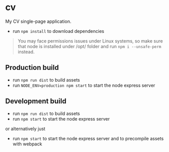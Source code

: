 # cv
My CV single-page application.

- run `npm install` to download dependencies
> You may face permissions issues under Linux systems, so make sure that node is installed under /opt/ folder and run `npm i --unsafe-perm` instead.

## Production build
- run `npm run dist` to build assets
- run `NODE_ENV=production npm start` to start the node express server

## Development build
- run `npm run dist` to build assets
- run `npm start` to start the node express server

or alternatively just
- run `npm start` to start the node express server and to precompile assets with webpack
